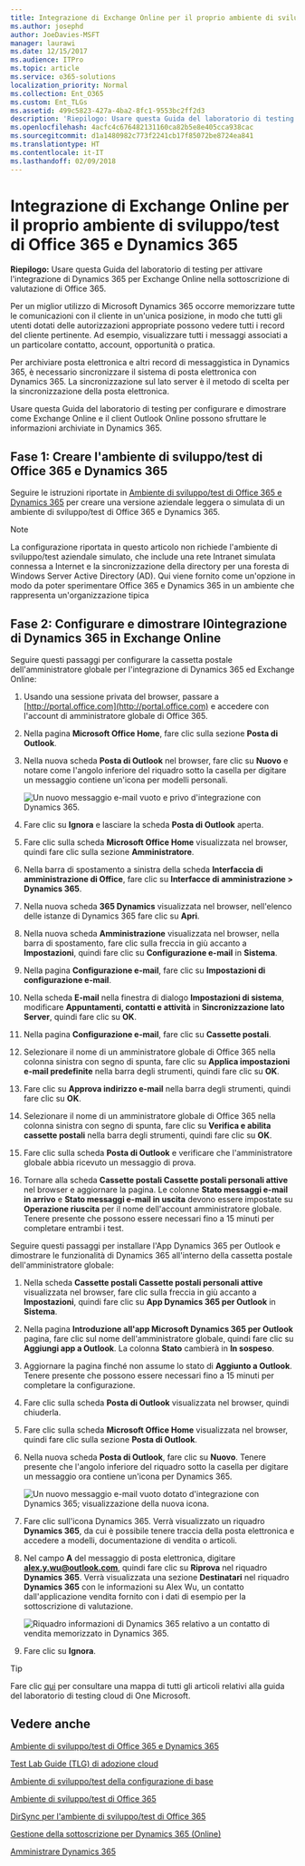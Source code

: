 ```yaml
---
title: Integrazione di Exchange Online per il proprio ambiente di sviluppo/test di Office 365 e Dynamics 365
ms.author: josephd
author: JoeDavies-MSFT
manager: laurawi
ms.date: 12/15/2017
ms.audience: ITPro
ms.topic: article
ms.service: o365-solutions
localization_priority: Normal
ms.collection: Ent_O365
ms.custom: Ent_TLGs
ms.assetid: 499c5823-427a-4ba2-8fc1-9553bc2ff2d3
description: 'Riepilogo: Usare questa Guida del laboratorio di testing per attivare l''integrazione di Dynamics 365 per Exchange Online nella sottoscrizione di valutazione di Office 365.'
ms.openlocfilehash: 4acfc4c676482131160ca82b5e8e405cca938cac
ms.sourcegitcommit: d1a1480982c773f2241cb17f85072be8724ea841
ms.translationtype: HT
ms.contentlocale: it-IT
ms.lasthandoff: 02/09/2018
---
```

# <a name="exchange-online-integration-for-your-office-365-and-dynamics-365-devtest-environment"></a>Integrazione di Exchange Online per il proprio ambiente di sviluppo/test di Office 365 e Dynamics 365

 **Riepilogo:** Usare questa Guida del laboratorio di testing per attivare l'integrazione di Dynamics 365 per Exchange Online nella sottoscrizione di valutazione di Office 365.
  
Per un miglior utilizzo di Microsoft Dynamics 365 occorre memorizzare tutte le comunicazioni con il cliente in un'unica posizione, in modo che tutti gli utenti dotati delle autorizzazioni appropriate possono vedere tutti i record del cliente pertinente. Ad esempio, visualizzare tutti i messaggi associati a un particolare contatto, account, opportunità o pratica.
  
Per archiviare posta elettronica e altri record di messaggistica in Dynamics 365, è necessario sincronizzare il sistema di posta elettronica con Dynamics 365. La sincronizzazione sul lato server è il metodo di scelta per la sincronizzazione della posta elettronica.
  
Usare questa Guida del laboratorio di testing per configurare e dimostrare come Exchange Online e il client Outlook Online possono sfruttare le informazioni archiviate in Dynamics 365. 
  
## <a name="phase-1-build-out-the-office-365-and-dynamics-365-devtest-environment"></a>Fase 1: Creare l'ambiente di sviluppo/test di Office 365 e Dynamics 365

Seguire le istruzioni riportate in [Ambiente di sviluppo/test di Office 365 e Dynamics 365](office-365-and-dynamics-365-dev-test-environment.md) per creare una versione aziendale leggera o simulata di un ambiente di sviluppo/test di Office 365 e Dynamics 365.
  
> [!NOTE]
> La configurazione riportata in questo articolo non richiede l'ambiente di sviluppo/test aziendale simulato, che include una rete Intranet simulata connessa a Internet e la sincronizzazione della directory per una foresta di Windows Server Active Directory (AD). Qui viene fornito come un'opzione in modo da poter sperimentare Office 365 e Dynamics 365 in un ambiente che rappresenta un'organizzazione tipica 
  
## <a name="phase-2-configure-and-demonstrate-dynamics-365-integration-in-exchange-online"></a>Fase 2: Configurare e dimostrare l0integrazione di Dynamics 365 in Exchange Online

Seguire questi passaggi per configurare la cassetta postale dell'amministratore globale per l'integrazione di Dynamics 365 ed Exchange Online:
  
1. Usando una sessione privata del browser, passare a [http://portal.office.com](http://portal.office.com) e accedere con l'account di amministratore globale di Office 365.
    
2. Nella pagina **Microsoft Office Home**, fare clic sulla sezione **Posta di Outlook**.
    
3. Nella nuova scheda **Posta di Outlook** nel browser, fare clic su **Nuovo** e notare come l'angolo inferiore del riquadro sotto la casella per digitare un messaggio contiene un'icona per modelli personali.
    
     ![Un nuovo messaggio e-mail vuoto e privo d'integrazione con Dynamics 365.](images/879b54fd-a68f-4581-9f89-d5050df6f4de.png)
  
4. Fare clic su **Ignora** e lasciare la scheda **Posta di Outlook** aperta.
    
5. Fare clic sulla scheda **Microsoft Office Home** visualizzata nel browser, quindi fare clic sulla sezione **Amministratore**.
    
6. Nella barra di spostamento a sinistra della scheda **Interfaccia di amministrazione di Office**, fare clic su **Interfacce di amministrazione > Dynamics 365**.
    
7. Nella nuova scheda **365 Dynamics** visualizzata nel browser, nell'elenco delle istanze di Dynamics 365 fare clic su **Apri**.
    
8. Nella nuova scheda **Amministrazione** visualizzata nel browser, nella barra di spostamento, fare clic sulla freccia in giù accanto a **Impostazioni**, quindi fare clic su **Configurazione e-mail** in **Sistema**.
    
9.  Nella pagina **Configurazione e-mail**, fare clic su **Impostazioni di configurazione e-mail**.
    
10. Nella scheda **E-mail** nella finestra di dialogo **Impostazioni di sistema**, modificare **Appuntamenti, contatti e attività** in **Sincronizzazione lato Server**, quindi fare clic su **OK**.
    
11. Nella pagina **Configurazione e-mail**, fare clic su **Cassette postali**.
    
12. Selezionare il nome di un amministratore globale di Office 365 nella colonna sinistra con segno di spunta, fare clic su **Applica impostazioni e-mail predefinite** nella barra degli strumenti, quindi fare clic su **OK**.
    
13. Fare clic su **Approva indirizzo e-mail** nella barra degli strumenti, quindi fare clic su **OK**.
    
14. Selezionare il nome di un amministratore globale di Office 365 nella colonna sinistra con segno di spunta, fare clic su **Verifica e abilita cassette postali** nella barra degli strumenti, quindi fare clic su **OK**.
    
15. Fare clic sulla scheda **Posta di Outlook** e verificare che l'amministratore globale abbia ricevuto un messaggio di prova.
    
16. Tornare alla scheda **Cassette postali Cassette postali personali attive** nel browser e aggiornare la pagina. Le colonne **Stato messaggi e-mail in arrivo** e **Stato messaggi e-mail in uscita** devono essere impostate su **Operazione riuscita** per il nome dell'account amministratore globale. Tenere presente che possono essere necessari fino a 15 minuti per completare entrambi i test.
    
Seguire questi passaggi per installare l'App Dynamics 365 per Outlook e dimostrare le funzionalità di Dynamics 365 all'interno della cassetta postale dell'amministratore globale:
  
1. Nella scheda **Cassette postali Cassette postali personali attive** visualizzata nel browser, fare clic sulla freccia in giù accanto a **Impostazioni**, quindi fare clic su **App Dynamics 365 per Outlook** in **Sistema**.
    
2. Nella pagina **Introduzione all'app Microsoft Dynamics 365 per Outlook** pagina, fare clic sul nome dell'amministratore globale, quindi fare clic su **Aggiungi app a Outlook**. La colonna **Stato** cambierà in **In sospeso**.
    
3. Aggiornare la pagina finché non assume lo stato di **Aggiunto a Outlook**. Tenere presente che possono essere necessari fino a 15 minuti per completare la configurazione.
    
4. Fare clic sulla scheda **Posta di Outlook** visualizzata nel browser, quindi chiuderla.
    
5. Fare clic sulla scheda **Microsoft Office Home** visualizzata nel browser, quindi fare clic sulla sezione **Posta di Outlook**.
    
6. Nella nuova scheda **Posta di Outlook**, fare clic su **Nuovo**. Tenere presente che l'angolo inferiore del riquadro sotto la casella per digitare un messaggio ora contiene un'icona per Dynamics 365.
    
     ![Un nuovo messaggio e-mail vuoto dotato d'integrazione con Dynamics 365; visualizzazione della nuova icona.](images/ecb822e1-45fe-4481-99a1-294317d1d2de.png)
  
7. Fare clic sull'icona Dynamics 365. Verrà visualizzato un riquadro **Dynamics 365**, da cui è possibile tenere traccia della posta elettronica e accedere a modelli, documentazione di vendita o articoli.
    
8. Nel campo **A** del messaggio di posta elettronica, digitare **alex.y.wu@outlook.com**, quindi fare clic su **Riprova** nel riquadro **Dynamics 365**. Verrà visualizzata una sezione **Destinatari** nel riquadro **Dynamics 365** con le informazioni su Alex Wu, un contatto dall'applicazione vendita fornito con i dati di esempio per la sottoscrizione di valutazione.
    
     ![Riquadro informazioni di Dynamics 365 relativo a un contatto di vendita memorizzato in Dynamics 365.](images/a010fa5f-3f1b-47d4-ab5e-d00d85a24a3f.png)
  
9. Fare clic su **Ignora**.

> [!TIP]
> Fare clic [qui](http://aka.ms/catlgstack) per consultare una mappa di tutti gli articoli relativi alla guida del laboratorio di testing cloud di One Microsoft.
    
## <a name="see-also"></a>Vedere anche

[Ambiente di sviluppo/test di Office 365 e Dynamics 365](office-365-and-dynamics-365-dev-test-environment.md)
  
[Test Lab Guide (TLG) di adozione cloud](cloud-adoption-test-lab-guides-tlgs.md)
  
[Ambiente di sviluppo/test della configurazione di base](base-configuration-dev-test-environment.md)
  
[Ambiente di sviluppo/test di Office 365](office-365-dev-test-environment.md)
  
[DirSync per l'ambiente di sviluppo/test di Office 365](dirsync-for-your-office-365-dev-test-environment.md)

[Gestione della sottoscrizione per Dynamics 365 (Online)](https://technet.microsoft.com/library/jj679903.aspx)
  
[Amministrare Dynamics 365](https://technet.microsoft.com/library/dn531101.aspx)


